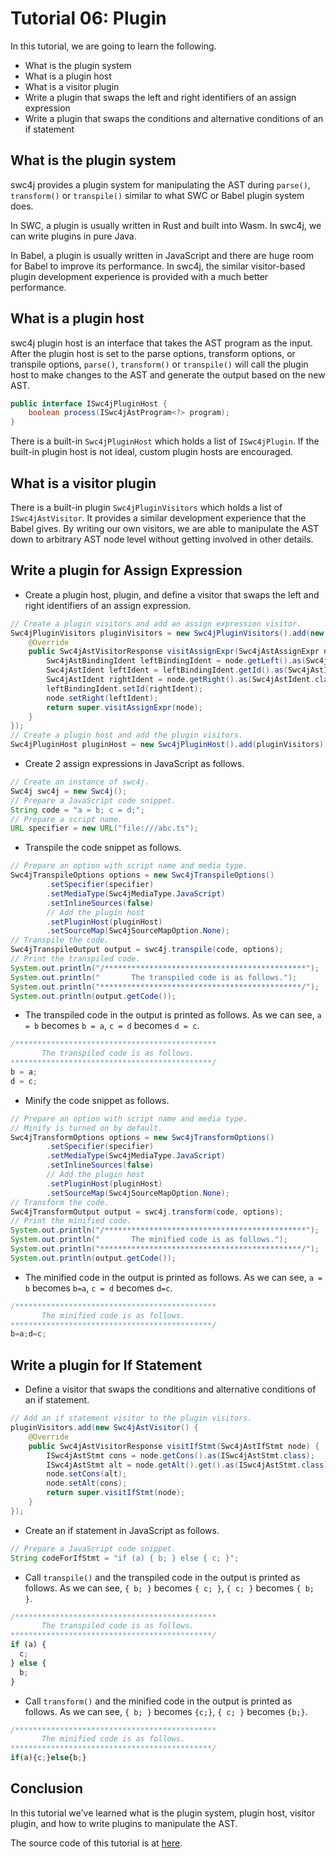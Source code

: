 # Tutorial 06: Plugin

In this tutorial, we are going to learn the following.

* What is the plugin system
* What is a plugin host
* What is a visitor plugin
* Write a plugin that swaps the left and right identifiers of an assign expression
* Write a plugin that swaps the conditions and alternative conditions of an if statement

## What is the plugin system

swc4j provides a plugin system for manipulating the AST during `parse()`, `transform()` or `transpile()` similar to what SWC or Babel plugin system does.

In SWC, a plugin is usually written in Rust and built into Wasm. In swc4j, we can write plugins in pure Java.

In Babel, a plugin is usually written in JavaScript and there are huge room for Babel to improve its performance. In swc4j, the similar visitor-based plugin development experience is provided with a much better performance.

## What is a plugin host

swc4j plugin host is an interface that takes the AST program as the input. After the plugin host is set to the parse options, transform options, or transpile options, `parse()`, `transform()` or `transpile()` will call the plugin host to make changes to the AST and generate the output based on the new AST.

```java
public interface ISwc4jPluginHost {
    boolean process(ISwc4jAstProgram<?> program);
}
```

There is a built-in `Swc4jPluginHost` which holds a list of `ISwc4jPlugin`. If the built-in plugin host is not ideal, custom plugin hosts are encouraged.

## What is a visitor plugin

There is a built-in plugin `Swc4jPluginVisitors` which holds a list of `ISwc4jAstVisitor`. It provides a similar development experience that the Babel gives. By writing our own visitors, we are able to manipulate the AST down to arbitrary AST node level without getting involved in other details.

## Write a plugin for Assign Expression

* Create a plugin host, plugin, and define a visitor that swaps the left and right identifiers of an assign expression.

```java
// Create a plugin visitors and add an assign expression visitor.
Swc4jPluginVisitors pluginVisitors = new Swc4jPluginVisitors().add(new Swc4jAstVisitor() {
    @Override
    public Swc4jAstVisitorResponse visitAssignExpr(Swc4jAstAssignExpr node) {
        Swc4jAstBindingIdent leftBindingIdent = node.getLeft().as(Swc4jAstBindingIdent.class);
        Swc4jAstIdent leftIdent = leftBindingIdent.getId().as(Swc4jAstIdent.class);
        Swc4jAstIdent rightIdent = node.getRight().as(Swc4jAstIdent.class);
        leftBindingIdent.setId(rightIdent);
        node.setRight(leftIdent);
        return super.visitAssignExpr(node);
    }
});
// Create a plugin host and add the plugin visitors.
Swc4jPluginHost pluginHost = new Swc4jPluginHost().add(pluginVisitors);
```

* Create 2 assign expressions in JavaScript as follows.

```java
// Create an instance of swc4j.
Swc4j swc4j = new Swc4j();
// Prepare a JavaScript code snippet.
String code = "a = b; c = d;";
// Prepare a script name.
URL specifier = new URL("file:///abc.ts");
```

* Transpile the code snippet as follows.

```java
// Prepare an option with script name and media type.
Swc4jTranspileOptions options = new Swc4jTranspileOptions()
        .setSpecifier(specifier)
        .setMediaType(Swc4jMediaType.JavaScript)
        .setInlineSources(false)
        // Add the plugin host
        .setPluginHost(pluginHost)
        .setSourceMap(Swc4jSourceMapOption.None);
// Transpile the code.
Swc4jTranspileOutput output = swc4j.transpile(code, options);
// Print the transpiled code.
System.out.println("/*********************************************");
System.out.println("       The transpiled code is as follows.");
System.out.println("*********************************************/");
System.out.println(output.getCode());
```

* The transpiled code in the output is printed as follows. As we can see, `a = b` becomes `b = a`, `c = d` becomes `d = c`.

```js
/*********************************************
       The transpiled code is as follows.
*********************************************/
b = a;
d = c;
```

* Minify the code snippet as follows.

```java
// Prepare an option with script name and media type.
// Minify is turned on by default.
Swc4jTransformOptions options = new Swc4jTransformOptions()
        .setSpecifier(specifier)
        .setMediaType(Swc4jMediaType.JavaScript)
        .setInlineSources(false)
        // Add the plugin host
        .setPluginHost(pluginHost)
        .setSourceMap(Swc4jSourceMapOption.None);
// Transform the code.
Swc4jTransformOutput output = swc4j.transform(code, options);
// Print the minified code.
System.out.println("/*********************************************");
System.out.println("       The minified code is as follows.");
System.out.println("*********************************************/");
System.out.println(output.getCode());
```

* The minified code in the output is printed as follows. As we can see, `a = b` becomes `b=a`, `c = d` becomes `d=c`.

```js
/*********************************************
       The minified code is as follows.
*********************************************/
b=a;d=c;
```

## Write a plugin for If Statement

* Define a visitor that swaps the conditions and alternative conditions of an if statement.

```java
// Add an if statement visitor to the plugin visitors.
pluginVisitors.add(new Swc4jAstVisitor() {
    @Override
    public Swc4jAstVisitorResponse visitIfStmt(Swc4jAstIfStmt node) {
        ISwc4jAstStmt cons = node.getCons().as(ISwc4jAstStmt.class);
        ISwc4jAstStmt alt = node.getAlt().get().as(ISwc4jAstStmt.class);
        node.setCons(alt);
        node.setAlt(cons);
        return super.visitIfStmt(node);
    }
});
```

* Create an if statement in JavaScript as follows.

```java
// Prepare a JavaScript code snippet.
String codeForIfStmt = "if (a) { b; } else { c; }";
```

* Call `transpile()` and the transpiled code in the output is printed as follows. As we can see, `{ b; }` becomes `{ c; }`, `{ c; }` becomes `{ b; }`.

```js
/*********************************************
       The transpiled code is as follows.
*********************************************/
if (a) {
  c;
} else {
  b;
}
```

* Call `transform()` and the minified code in the output is printed as follows. As we can see, `{ b; }` becomes `{c;}`, `{ c; }` becomes `{b;}`.

```js
/*********************************************
       The minified code is as follows.
*********************************************/
if(a){c;}else{b;}
```

## Conclusion

In this tutorial we've learned what is the plugin system, plugin host, visitor plugin, and how to write plugins to manipulate the AST.

The source code of this tutorial is at [here](../../src/test/java/com/caoccao/javet/swc4j/tutorials/Tutorial06Plugin.java).
